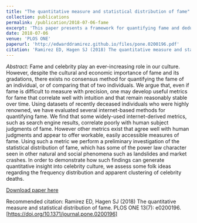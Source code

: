 ```yaml
---
title: "The quantitative measure and statistical distribution of fame"
collection: publications
permalink: /publication/2018-07-06-fame
excerpt: 'This paper presents a framework for quantifying fame and deducing a statistical distribution for it given a population and audience.'
date: 2018-07-06
venue: 'PLOS ONE'
paperurl: 'http://edwarddramirez.github.io/files/pone.0200196.pdf'
citation: 'Ramirez ED, Hagen SJ (2018) The quantitative measure and statistical distribution of fame. PLOS ONE 13(7): e0200196. https://doi.org/10.1371/journal.pone.0200196'
---
```

*Abstract:* Fame and celebrity play an ever-increasing role in our culture. However, despite the cultural and economic importance of fame and its gradations, there exists no consensus method for quantifying the fame of an individual, or of comparing that of two individuals. We argue that, even if fame is difficult to measure with precision, one may develop useful metrics for fame that correlate well with intuition and that remain reasonably stable over time. Using datasets of recently deceased individuals who were highly renowned, we have evaluated several internet-based methods for quantifying fame. We find that some widely-used internet-derived metrics, such as search engine results, correlate poorly with human subject judgments of fame. However other metrics exist that agree well with human judgments and appear to offer workable, easily accessible measures of fame. Using such a metric we perform a preliminary investigation of the statistical distribution of fame, which has some of the power law character seen in other natural and social phenomena such as landslides and market crashes. In order to demonstrate how such findings can generate quantitative insight into celebrity culture, we assess some folk ideas regarding the frequency distribution and apparent clustering of celebrity deaths. 

[Download paper here](pone.0200196.pdf)

Recommended citation: Ramirez ED, Hagen SJ (2018) The quantitative measure and statistical distribution of fame. PLOS ONE 13(7): e0200196. [https://doi.org/10.1371/journal.pone.0200196]
